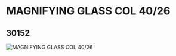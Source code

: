 # MAGNIFYING GLASS  COL 40/26
## 30152
![MAGNIFYING GLASS  COL 40/26](https://lc-www-live-s.legocdn.com/media/bricks/5/2/4114128.jpg)